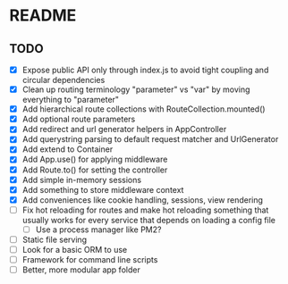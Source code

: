 # README

## TODO

- [x] Expose public API only through index.js to avoid tight coupling and circular dependencies
- [x] Clean up routing terminology "parameter" vs "var" by moving everything to "parameter"
- [x] Add hierarchical route collections with RouteCollection.mounted()
- [x] Add optional route parameters
- [x] Add redirect and url generator helpers in AppController
- [x] Add querystring parsing to default request matcher and UrlGenerator
- [x] Add extend to Container
- [x] Add App.use() for applying middleware
- [x] Add Route.to() for setting the controller
- [x] Add simple in-memory sessions
- [x] Add something to store middleware context
- [x] Add conveniences like cookie handling, sessions, view rendering
- [ ] Fix hot reloading for routes and make hot reloading something that usually works for 
      every service that depends on loading a config file
    - [ ] Use a process manager like PM2?
- [ ] Static file serving
- [ ] Look for a basic ORM to use
- [ ] Framework for command line scripts
- [ ] Better, more modular app folder
